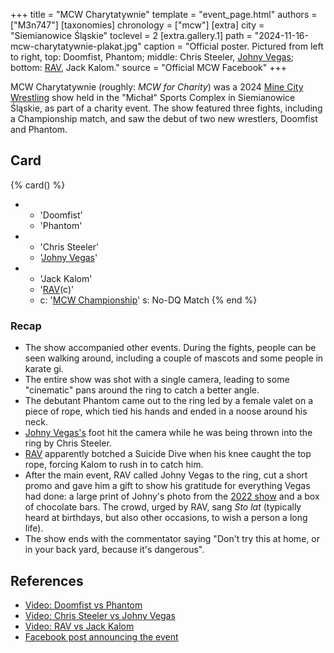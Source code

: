 +++
title = "MCW Charytatywnie"
template = "event_page.html"
authors = ["M3n747"]
[taxonomies]
chronology = ["mcw"]
[extra]
city = "Siemianowice Śląskie"
toclevel = 2
[extra.gallery.1]
path = "2024-11-16-mcw-charytatywnie-plakat.jpg"
caption = "Official poster. Pictured from left to right, top: Doomfist, Phantom; middle: Chris Steeler, [Johny Vegas](@/w/johny-vegas.md); bottom: [RAV](@/w/rav.md), Jack Kalom."
source = "Official MCW Facebook"
+++

MCW Charytatywnie (roughly: _MCW for Charity_) was a 2024 [Mine City Wrestling](@/o/mcw.md) show held in the "Michał" Sports Complex in Siemianowice Śląskie, as part of a charity event. The show featured three fights, including a Championship match, and saw the debut of two new wrestlers, Doomfist and Phantom.

## Card

{% card() %}
- - 'Doomfist'
  - 'Phantom'
- - 'Chris Steeler'
  - '[Johny Vegas](@/w/johny-vegas.md)'
- - 'Jack Kalom'
  - '[RAV](@/w/rav.md)(c)'
  - c: '[MCW Championship](@/c/mcw-championship.md)'
    s: No-DQ Match
{% end %}

### Recap

* The show accompanied other events. During the fights, people can be seen walking around, including a couple of mascots and some people in karate gi.
* The entire show was shot with a single camera, leading to some "cinematic" pans around the ring to catch a better angle.
* The debutant Phantom came out to the ring led by a female valet on a piece of rope, which tied his hands and ended in a noose around his neck.
* [Johny Vegas's](@/w/johny-vegas.md) foot hit the camera while he was being thrown into the ring by Chris Steeler.
* [RAV](@/w/rav.md) apparently botched a Suicide Dive when his knee caught the top rope, forcing Kalom to rush in to catch him.
* After the main event, RAV called Johny Vegas to the ring, cut a short promo and gave him a gift to show his gratitude for everything Vegas had done: a large print of Johny's photo from the [2022 show](@/e/mcw/2022-10-15-mcw-charity-show.md) and a box of chocolate bars. The crowd, urged by RAV, sang _Sto lat_ (typically heard at birthdays, but also other occasions, to wish a person a long life).
* The show ends with the commentator saying "Don't try this at home, or in your back yard, because it's dangerous".

## References

* [Video: Doomfist vs Phantom](https://www.youtube.com/watch?v=NosWwenwHFU)
* [Video: Chris Steeler vs Johny Vegas](https://www.youtube.com/watch?v=Ifu69eMP_Q0)
* [Video: RAV vs Jack Kalom](https://www.youtube.com/watch?v=UVzZIEYymqk)
* [Facebook post announcing the event](https://www.facebook.com/minecitywrestling/posts/pfbid02RgeZnLCLQk99euChtiEaBtD7jfVWMFUjvYBzh8a7vXrxtnJyj19iU7KWXjMJZ1jdl)
